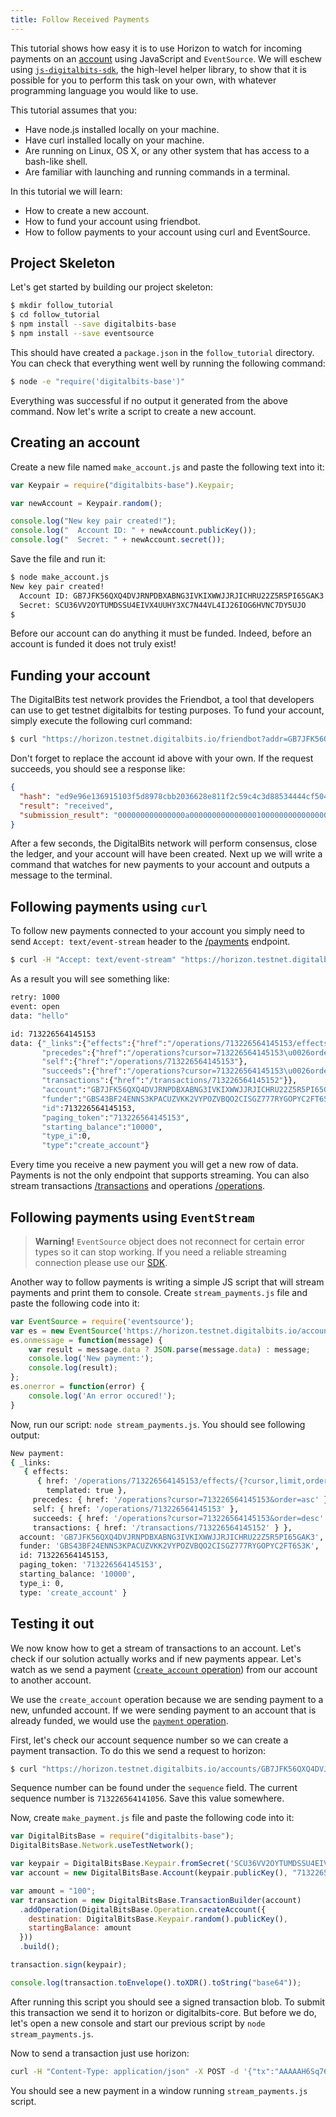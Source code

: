 ```yaml
---
title: Follow Received Payments
---
```


This tutorial shows how easy it is to use Horizon to watch for incoming payments on an [account](../../reference/resources/account.md)
using JavaScript and `EventSource`.  We will eschew using [`js-digitalbits-sdk`](https://github.com/digitalbitsorg/js-digitalbits-sdk), the
high-level helper library, to show that it is possible for you to perform this
task on your own, with whatever programming language you would like to use.

This tutorial assumes that you:

- Have node.js installed locally on your machine.
- Have curl installed locally on your machine.
- Are running on Linux, OS X, or any other system that has access to a bash-like
  shell.
- Are familiar with launching and running commands in a terminal.

In this tutorial we will learn:

- How to create a new account.
- How to fund your account using friendbot.
- How to follow payments to your account using curl and EventSource.

## Project Skeleton

Let's get started by building our project skeleton:

```bash
$ mkdir follow_tutorial
$ cd follow_tutorial
$ npm install --save digitalbits-base
$ npm install --save eventsource
```

This should have created a `package.json` in the `follow_tutorial` directory.
You can check that everything went well by running the following command:

```bash
$ node -e "require('digitalbits-base')"
```

Everything was successful if no output it generated from the above command.  Now
let's write a script to create a new account.

## Creating an account

Create a new file named `make_account.js` and paste the following text into it:

```javascript
var Keypair = require("digitalbits-base").Keypair;

var newAccount = Keypair.random();

console.log("New key pair created!");
console.log("  Account ID: " + newAccount.publicKey());
console.log("  Secret: " + newAccount.secret());
```

Save the file and run it:

```bash
$ node make_account.js
New key pair created!
  Account ID: GB7JFK56QXQ4DVJRNPDBXABNG3IVKIXWWJJRJICHRU22Z5R5PI65GAK3
  Secret: SCU36VV2OYTUMDSSU4EIVX4UUHY3XC7N44VL4IJ26IOG6HVNC7DY5UJO
$
```

Before our account can do anything it must be funded.  Indeed, before an account
is funded it does not truly exist!

## Funding your account

The DigitalBits test network provides the Friendbot, a tool that developers
can use to get testnet digitalbits for testing purposes. To fund your account, simply
execute the following curl command:

```bash
$ curl "https://horizon.testnet.digitalbits.io/friendbot?addr=GB7JFK56QXQ4DVJRNPDBXABNG3IVKIXWWJJRJICHRU22Z5R5PI65GAK3"
```

Don't forget to replace the account id above with your own.  If the request
succeeds, you should see a response like:

```json
{
  "hash": "ed9e96e136915103f5d8978cbb2036628e811f2c59c4c3d88534444cf504e360",
  "result": "received",
  "submission_result": "000000000000000a0000000000000001000000000000000000000000"
}
```

After a few seconds, the DigitalBits network will perform consensus, close the
ledger, and your account will have been created.  Next up we will write a command
that watches for new payments to your account and outputs a message to the
terminal.

## Following payments using `curl`

To follow new payments connected to your account you simply need to send `Accept: text/event-stream` header to the [/payments](../../reference/payments-all.md) endpoint.

```bash
$ curl -H "Accept: text/event-stream" "https://horizon.testnet.digitalbits.io/accounts/GB7JFK56QXQ4DVJRNPDBXABNG3IVKIXWWJJRJICHRU22Z5R5PI65GAK3/payments"
```

As a result you will see something like:

```bash
retry: 1000
event: open
data: "hello"

id: 713226564145153
data: {"_links":{"effects":{"href":"/operations/713226564145153/effects/{?cursor,limit,order}","templated":true},
       "precedes":{"href":"/operations?cursor=713226564145153\u0026order=asc"},
       "self":{"href":"/operations/713226564145153"},
       "succeeds":{"href":"/operations?cursor=713226564145153\u0026order=desc"},
       "transactions":{"href":"/transactions/713226564145152"}},
       "account":"GB7JFK56QXQ4DVJRNPDBXABNG3IVKIXWWJJRJICHRU22Z5R5PI65GAK3",
       "funder":"GBS43BF24ENNS3KPACUZVKK2VYPOZVBQO2CISGZ777RYGOPYC2FT6S3K",
       "id":713226564145153,
       "paging_token":"713226564145153",
       "starting_balance":"10000",
       "type_i":0,
       "type":"create_account"}
```

Every time you receive a new payment you will get a new row of data. Payments is not the only endpoint that supports streaming. You can also stream transactions [/transactions](../../reference/transactions-all.md) and operations [/operations](../../reference/operations-all.md).

## Following payments using `EventStream`

> **Warning!** `EventSource` object does not reconnect for certain error types so it can stop working.
> If you need a reliable streaming connection please use our [SDK](https://github.com/digitalbitsorg/js-digitalbits-sdk).

Another way to follow payments is writing a simple JS script that will stream payments and print them to console. Create `stream_payments.js` file and paste the following code into it:

```js
var EventSource = require('eventsource');
var es = new EventSource('https://horizon.testnet.digitalbits.io/accounts/GB7JFK56QXQ4DVJRNPDBXABNG3IVKIXWWJJRJICHRU22Z5R5PI65GAK3/payments');
es.onmessage = function(message) {
	var result = message.data ? JSON.parse(message.data) : message;
	console.log('New payment:');
	console.log(result);
};
es.onerror = function(error) {
	console.log('An error occured!');
}
```
Now, run our script: `node stream_payments.js`. You should see following output:
```bash
New payment:
{ _links:
   { effects:
      { href: '/operations/713226564145153/effects/{?cursor,limit,order}',
        templated: true },
     precedes: { href: '/operations?cursor=713226564145153&order=asc' },
     self: { href: '/operations/713226564145153' },
     succeeds: { href: '/operations?cursor=713226564145153&order=desc' },
     transactions: { href: '/transactions/713226564145152' } },
  account: 'GB7JFK56QXQ4DVJRNPDBXABNG3IVKIXWWJJRJICHRU22Z5R5PI65GAK3',
  funder: 'GBS43BF24ENNS3KPACUZVKK2VYPOZVBQO2CISGZ777RYGOPYC2FT6S3K',
  id: 713226564145153,
  paging_token: '713226564145153',
  starting_balance: '10000',
  type_i: 0,
  type: 'create_account' }
```

## Testing it out

We now know how to get a stream of transactions to an account. Let's check if our solution actually works and if new payments appear. Let's watch as we send a payment ([`create_account` operation](/developers/guides/concepts/list-of-operations.html#create-account)) from our account to another account.

We use the `create_account` operation because we are sending payment to a new, unfunded account. If we were sending payment to an account that is already funded, we would use the [`payment` operation](/developers/guides/concepts/list-of-operations.html#payment).

First, let's check our account sequence number so we can create a payment transaction. To do this we send a request to horizon:

```bash
$ curl "https://horizon.testnet.digitalbits.io/accounts/GB7JFK56QXQ4DVJRNPDBXABNG3IVKIXWWJJRJICHRU22Z5R5PI65GAK3"
```

Sequence number can be found under the `sequence` field. The current sequence number is `713226564141056`. Save this value somewhere.

Now, create `make_payment.js` file and paste the following code into it:

```js
var DigitalBitsBase = require("digitalbits-base");
DigitalBitsBase.Network.useTestNetwork();

var keypair = DigitalBitsBase.Keypair.fromSecret('SCU36VV2OYTUMDSSU4EIVX4UUHY3XC7N44VL4IJ26IOG6HVNC7DY5UJO');
var account = new DigitalBitsBase.Account(keypair.publicKey(), "713226564141056");

var amount = "100";
var transaction = new DigitalBitsBase.TransactionBuilder(account)
  .addOperation(DigitalBitsBase.Operation.createAccount({
    destination: DigitalBitsBase.Keypair.random().publicKey(),
    startingBalance: amount
  }))
  .build();

transaction.sign(keypair);

console.log(transaction.toEnvelope().toXDR().toString("base64"));
```

After running this script you should see a signed transaction blob. To submit this transaction we send it to horizon or digitalbits-core. But before we do, let's open a new console and start our previous script by `node stream_payments.js`.

Now to send a transaction just use horizon:

```bash
curl -H "Content-Type: application/json" -X POST -d '{"tx":"AAAAAH6Sq76F4cHVMWvGG4AtNtFVIvayUxSgR401rPY9ej3TAAAD6AACiK0AAAABAAAAAAAAAAAAAAABAAAAAAAAAAEAAAAAKc1j3y10+nI+sxuXlmFz71JS35mp/RcPCP45Gw0obdAAAAAAAAAAAAExLQAAAAAAAAAAAT16PdMAAABAsJTBC5N5B9Q/9+ZKS7qkMd/wZHWlP6uCCFLzeD+JWT60/VgGFCpzQhZmMg2k4Vg+AwKJTwko3d7Jt3Y6WhjLCg=="}' "https://horizon.testnet.digitalbits.io/transactions"
```

You should see a new payment in a window running `stream_payments.js` script.
